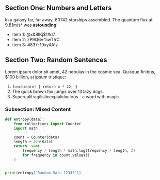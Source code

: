 ## Section One: Numbers and Letters

In a galaxy far, far away, 83742 starships assembled. The quantum flux at 9.81m/s² was **astounding**!

- Item 1: @x&8lKj\$1#d7
- Item 2: zP9Q6v^5wT!rC
- Item 3: 4837-19xy#A!z

## Section Two: Random Sentences

Lorem ipsum dolor sit amet, 42 nebulas in the cosmic sea. Quisque finibus, \$100 billion, at ipsum tristique:

1. `function(x) { return x * 42; }`
1. The quick brown fox jumps over 13 lazy dogs.
1. Supercalifragilisticexpialidocious - a word with magic.

### Subsection: Mixed Content

```python
def entropy(data):
    from collections import Counter
    import math

    count = Counter(data)
    length = len(data)
    return -sum(
        frequency / length * math.log(frequency / length, 2)
        for frequency in count.values()
    )


print(entropy("Random Data 1234!"))
```
